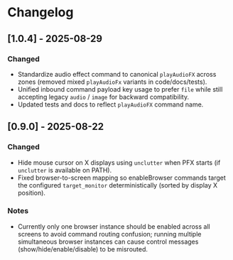 # Changelog

## [1.0.4] - 2025-08-29
### Changed
- Standardize audio effect command to canonical `playAudioFX` across zones (removed mixed `playAudioFx` variants in code/docs/tests).
- Unified inbound command payload key usage to prefer `file` while still accepting legacy `audio` / `image` for backward compatibility.
- Updated tests and docs to reflect `playAudioFX` command name.

## [0.9.0] - 2025-08-22
### Changed
- Hide mouse cursor on X displays using `unclutter` when PFX starts (if `unclutter` is available on PATH).
- Fixed browser-to-screen mapping so enableBrowser commands target the configured `target_monitor` deterministically (sorted by display X position).

### Notes
- Currently only one browser instance should be enabled across all screens to avoid command routing confusion; running multiple simultaneous browser instances can cause control messages (show/hide/enable/disable) to be misrouted.

